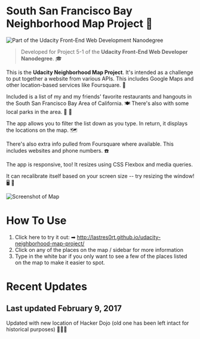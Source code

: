 # South San Francisco Bay Neighborhood Map Project 🚋

![Part of the Udacity Front-End Web Development Nanodegree](https://img.shields.io/badge/Udacity-Front--End%20Web%20Developer%20Nanodegree-02b3e4.svg)

> Developed for Project 5-1 of the **Udacity Front-End Web Developer Nanodegree**. 🎓

This is the **Udacity Neighborhood Map Project**. It's intended as a challenge to put together a website from various APIs. This includes Google Maps and other location-based services like Foursquare. 🔰

Included is a list of my and my friends' favorite restaurants and hangouts in the South San Francisco Bay Area of California. 🍽 There's also with some local parks in the area. 🌳 🌲

The app allows you to filter the list down as you type. In return, it displays the locations on the map. 🗺

There's also extra info pulled from Foursquare where available. This includes websites and phone numbers. ☎️

The app is responsive, too! It resizes using CSS Flexbox and media queries. 

It can recalibrate itself based on your screen size -- try resizing the window! 🖥 📲

![Screenshot of Map](http://i.imgur.com/gOvmzrv.png)

# How To Use

1. Click here to try it out: ➡  <http://lastres0rt.github.io/udacity-neighborhood-map-project/> 
2. Click on any of the places on the map / sidebar for more information
3. Type in the white bar if you only want to see a few of the places listed on the map to make it easier to spot.

# Recent Updates
## Last updated February 9, 2017

Updated with new location of Hacker Dojo (old one has been left intact for historical purposes) 👩🏽‍🏫

